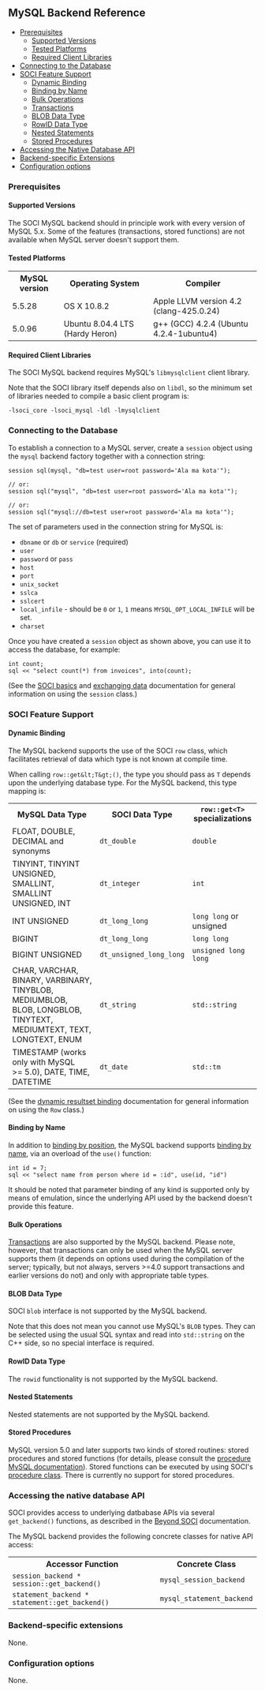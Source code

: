 ## MySQL Backend Reference

* [Prerequisites](#prerequisites)
    * [Supported Versions](#versions)
    * [Tested Platforms](#tested)
    * [Required Client Libraries](#required)
* [Connecting to the Database](#connecting)
* [SOCI Feature Support](#support)
    * [Dynamic Binding](#dynamic)
    * [Binding by Name](#name)
    * [Bulk Operations](#bulk)
    * [Transactions](#transactions)
    * [BLOB Data Type](#blob)
    * [RowID Data Type](#rowid)
    * [Nested Statements](#nested)
    * [Stored Procedures](#stored)
* [Accessing the Native Database API](#native)
* [Backend-specific Extensions](#extensions)
* [Configuration options](#configuration)



### <a name="prerequisites"></a> Prerequisites

#### <a name="versions"></a> Supported Versions

The SOCI MySQL backend should in principle work with every version of MySQL 5.x. Some of the features (transactions, stored functions) are not available when MySQL server doesn't support them.

#### <a name="tested"></a> Tested Platforms

<table>
<tbody>
<tr><th>MySQL version</th><th>Operating System</th><th>Compiler</th></tr>
<tr><td>5.5.28</td><td>OS X 10.8.2</td><td>Apple LLVM version 4.2
(clang-425.0.24)</td></tr>
<tr><td>5.0.96</td><td>Ubuntu 8.04.4 LTS (Hardy Heron)</td>
<td>g++ (GCC) 4.2.4 (Ubuntu 4.2.4-1ubuntu4)</td>
</tr>
</tbody>
</table>

#### <a name="required"></a> Required Client Libraries

The SOCI MySQL backend requires MySQL's `libmysqlclient` client library.

Note that the SOCI library itself depends also on `libdl`, so the minimum set of libraries needed to compile a basic client program is:

    -lsoci_core -lsoci_mysql -ldl -lmysqlclient

### <a name="connecting"></a> Connecting to the Database

To establish a connection to a MySQL server, create a `session` object using the `mysql` backend factory together with a connection string:

    session sql(mysql, "db=test user=root password='Ala ma kota'");

    // or:
    session sql("mysql", "db=test user=root password='Ala ma kota'");

    // or:
    session sql("mysql://db=test user=root password='Ala ma kota'");

The set of parameters used in the connection string for MySQL is:

* `dbname` or `db` or `service` (required)
* `user`
* `password` or `pass`
* `host`
* `port`
* `unix_socket`
* `sslca`
* `sslcert`
* `local_infile` - should be `0` or `1`, `1` means `MYSQL_OPT_LOCAL_INFILE` will be set.
* `charset`

Once you have created a `session` object as shown above, you can use it to access the database, for example:

    int count;
    sql << "select count(*) from invoices", into(count);


(See the [SOCI basics]("../basics.html) and [exchanging data](../exchange.html) documentation for general information on using the `session` class.)


### <a name="support"></a> SOCI Feature Support

#### <a name="dynamic"></a> Dynamic Binding

The MySQL backend supports the use of the SOCI `row` class, which facilitates retrieval of data which type is not known at compile time.

When calling `row::get&lt;T&gt;()`, the type you should pass as `T` depends upon the underlying database type.
For the MySQL backend, this type mapping is:

<table>
  <tbody>
    <tr>
      <th>MySQL Data Type</th>
      <th>SOCI Data Type</th>
      <th><code>row::get&lt;T&gt;</code> specializations</th>
    </tr>
    <tr>
      <td>FLOAT, DOUBLE, DECIMAL and synonyms</td>
      <td><code>dt_double</code></td>
      <td><code>double</code></td>
    </tr>
    <tr>
      <td>TINYINT, TINYINT UNSIGNED, SMALLINT, SMALLINT UNSIGNED, INT</td>
      <td><code>dt_integer</code></td>
      <td><code>int</code></td>
    </tr>
    <tr>
      <td>INT UNSIGNED</td>
      <td><code>dt_long_long</code></td>
      <td><code>long long</code> or </code>unsigned</code></td>
    </tr>
    <tr>
      <td>BIGINT</td>
      <td><code>dt_long_long</code></td>
      <td><code>long long</code></td>
    </tr>
    <tr>
      <td>BIGINT UNSIGNED</td>
      <td><code>dt_unsigned_long_long</code></td>
      <td><code>unsigned long long</code></td>
    </tr>
    <tr>
      <td>CHAR, VARCHAR, BINARY, VARBINARY, TINYBLOB, MEDIUMBLOB, BLOB,
      LONGBLOB, TINYTEXT, MEDIUMTEXT, TEXT, LONGTEXT, ENUM</td>
      <td><code>dt_string</code></td>
      <td><code>std::string</code></td>
    </tr>
    <tr>
      <td>TIMESTAMP (works only with MySQL >=&nbsp;5.0), DATE,
      TIME, DATETIME</td>
      <td><code>dt_date</code></td>
      <td><code>std::tm</code></td>
    </tr>
  </tbody>
</table>

(See the [dynamic resultset binding](../exchange.html#dynamic) documentation for general information on using the `Row` class.)

#### <a name="name"></a> Binding by Name

In addition to [binding by position](../exchange.html#bind_position), the MySQL backend supports
[binding by name](../exchange.html#bind_name), via an overload of the `use()` function:

    int id = 7;
    sql << "select name from person where id = :id", use(id, "id")

It should be noted that parameter binding of any kind is supported only by means of emulation, since the underlying API used by the backend doesn't provide this feature.

#### <a name="bulk"></a> Bulk Operations

[Transactions](../statements.html#transactions) are also supported by the MySQL backend. Please note, however, that transactions can only be used when the MySQL server supports them (it depends on options used during the compilation of the server; typically, but not always, servers >=4.0 support transactions and earlier versions do not) and only with appropriate table types.

#### <a name="blob"></a> BLOB Data Type

SOCI `blob` interface is not supported by the MySQL backend.

Note that this does not mean you cannot use MySQL's `BLOB` types.  They can be selected using the usual SQL syntax and read into `std::string` on the C++ side, so no special interface is required.

#### <a name="rowid"></a> RowID Data Type

The `rowid` functionality is not supported by the MySQL backend.

#### <a name="nested"></a> Nested Statements

Nested statements are not supported by the MySQL backend.

#### <a name="stored"></a> Stored Procedures

MySQL version 5.0 and later supports two kinds of stored routines: stored procedures and stored functions (for details, please consult the [procedure MySQL documentation](http://dev.mysql.com/doc/refman/5.0/en/stored-procedures.html)). Stored functions can be executed by using SOCI's [procedure class](../statements.html#procedures). There is currently no support for stored procedures.


### <a name="native"></a> Accessing the native database API

SOCI provides access to underlying datbabase APIs via several `get_backend()` functions, as described in the [Beyond SOCI](../beyond.html) documentation.

The MySQL backend provides the following concrete classes for native API access:

<table>
  <tbody>
    <tr>
      <th>Accessor Function</th>
      <th>Concrete Class</th>
    </tr>
    <tr>
      <td><code>session_backend * session::get_backend()</code></td>
      <td><code>mysql_session_backend</code></td>
    </tr>
    <tr>
      <td><code>statement_backend * statement::get_backend()</code></td>
      <td><code>mysql_statement_backend</code></td>
    </tr>
  </tbody>
</table>

### <a name="extensions"></a> Backend-specific extensions

None.

### <a name="configuration"></a> Configuration options

None.